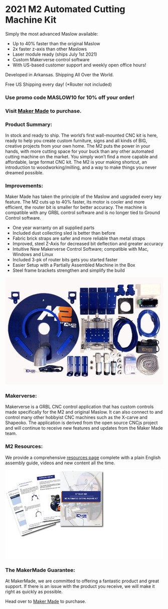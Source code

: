 # 2021 M2 Automated Cutting Machine Kit


Simply the most advanced Maslow available:
* Up to 40% faster than the original Maslow
* 2x faster z-axis than other Maslows
* Laser module ready (ships July 1st 2021)
* Custom Makerverse control software
* With US-based customer support and weekly open office hours!

Developed in Arkansas.  Shipping All Over the World.

Free US Shipping every day! (*Router not included)


### Use promo code MASLOW10 for 10% off your order!

### Visit [Maker Made](https://makermade.com) to purchase. 

### **Product Summary:**

In stock and ready to ship.  The world’s first wall-mounted CNC kit is here, ready to help you create custom furniture, signs and all kinds of BIG, creative projects from your own home. The M2 puts the power in your hands, with more cutting space for your buck than any other automated cutting machine on the market.  You simply won’t find a more capable and affordable, large format CNC kit. The M2 is your making shortcut, an introduction to woodworking/milling, and a way to make things you never dreamed possible.

### **Improvements:**

Maker Made has taken the principle of the Maslow and upgraded every key feature. The M2 cuts up to 40% faster, its motor is cooler and more efficient, the router bit is smaller for better accuracy. The machine is compatible with any GRBL control software and is no longer tied to Ground Control software.

* One year warranty on all supplied parts
* Included dust collecting sled is better than before
* Fabric brick straps are safer and more reliable than metal straps
* Improved, steel Z-Axis for decreased bit deflection and greater accuracy
* Intuitive New Makerverse Control Software; compatible with Mac, Windows and Linux
* Included 3-pk of router bits gets you started faster
* Easier Setup with a Partially Assembled Machine in the Box
* Steel frame brackets strengthen and simplify the build


![M2 Kit Contents](https://raw.githubusercontent.com/MaslowCommunityGarden/Maslow-kits-Pre-Order-/master/M2WHATSINTHEBOX.jpeg)  


### **Makerverse:**  

Makerverse is a GRBL CNC control application that has custom controls made specifically for the M2 and original Maslow. It can also connect to and control many other hobbyist CNC machines such as the X-carve and Shapeoko. The application is derived from the open source CNCjs project and will continue to receive new features and updates from the Maker Made team.


### **M2 Resources:**  

We provide a comprehensive [resources page](https://makermade.com/m2-resources/) complete with a plain English assembly guide, videos and new content all the time.

![M2 Kit Contents](https://raw.githubusercontent.com/MaslowCommunityGarden/Maslow-kits-Pre-Order-/master/M2RESOURCES.jpg)


### **The MakerMade Guarantee:**  

At MakerMade, we are committed to offering a fantastic product and great support.  If there is an issue with the product you receive, we will make it right as quickly as possible.  

Head over to [Maker Made](https://makermade.com/shop) to purchase.  
